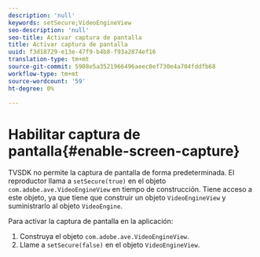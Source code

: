 ```yaml
---
description: 'null'
keywords: setSecure;VideoEngineView
seo-description: 'null'
seo-title: Activar captura de pantalla
title: Activar captura de pantalla
uuid: f3d18729-e13e-47f9-b4b8-f93a2874ef16
translation-type: tm+mt
source-git-commit: 5908e5a3521966496aeec0ef730e4a704fddfb68
workflow-type: tm+mt
source-wordcount: '59'
ht-degree: 0%

---
```



# Habilitar captura de pantalla{#enable-screen-capture}

TVSDK no permite la captura de pantalla de forma predeterminada. El reproductor llama a `setSecure(true)` en el objeto `com.adobe.ave.VideoEngineView` en tiempo de construcción. Tiene acceso a este objeto, ya que tiene que construir un objeto `VideoEngineView` y suministrarlo al objeto `VideoEngine`.

Para activar la captura de pantalla en la aplicación:

1. Construya el objeto `com.adobe.ave.VideoEngineView`.
1. Llame a `setSecure(false)` en el objeto `VideoEngineView`.
